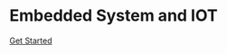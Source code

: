 <!-- ![logo](_media/icon.svg) -->

# Embedded System and IOT

<!-- > A magical documentation site generator.

- Simple and lightweight
- No statically built html files
- Multiple themes -->

<!-- [GitHub](https://github.com/docsifyjs/docsify/) -->
[Get Started](/README.md)
